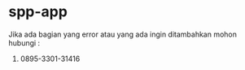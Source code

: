 # spp-app
Jika ada bagian yang error atau yang ada ingin ditambahkan mohon hubungi :
1. 0895-3301-31416 <br> <br><br>

